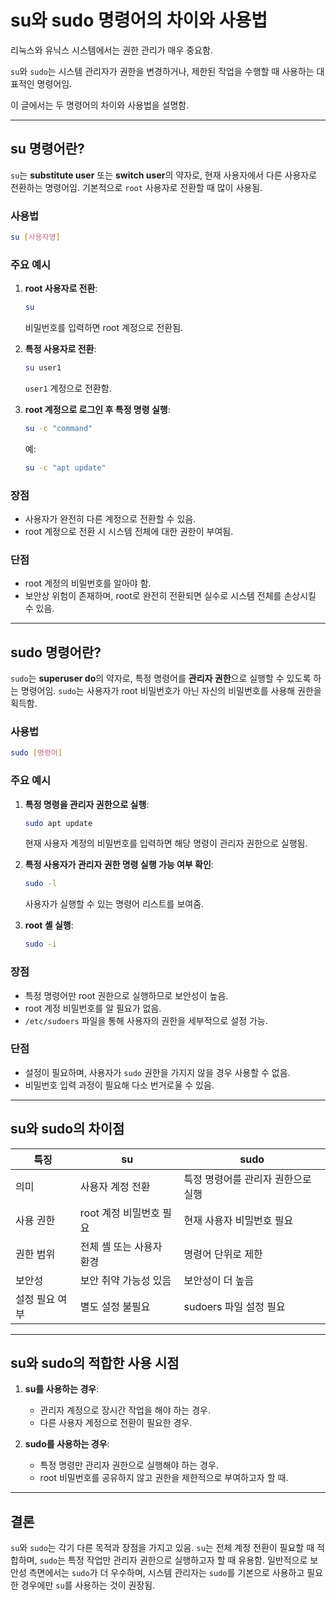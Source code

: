 
# su와 sudo 명령어의 차이와 사용법

리눅스와 유닉스 시스템에서는 권한 관리가 매우 중요함. 

`su`와 `sudo`는 시스템 관리자가 권한을 변경하거나, 제한된 작업을 수행할 때 사용하는 대표적인 명령어임. 

이 글에서는 두 명령어의 차이와 사용법을 설명함.

---

## su 명령어란?

`su`는 **substitute user** 또는 **switch user**의 약자로, 현재 사용자에서 다른 사용자로 전환하는 명령어임. 기본적으로 `root` 사용자로 전환할 때 많이 사용됨.

### 사용법
```bash
su [사용자명]
```

### 주요 예시
1. **root 사용자로 전환**:
   ```bash
   su
   ```
   비밀번호를 입력하면 root 계정으로 전환됨.

2. **특정 사용자로 전환**:
   ```bash
   su user1
   ```
   `user1` 계정으로 전환함.

3. **root 계정으로 로그인 후 특정 명령 실행**:
   ```bash
   su -c "command"
   ```
   예: 
   ```bash
   su -c "apt update"
   ```

### 장점
- 사용자가 완전히 다른 계정으로 전환할 수 있음.
- root 계정으로 전환 시 시스템 전체에 대한 권한이 부여됨.

### 단점
- root 계정의 비밀번호를 알아야 함.
- 보안상 위험이 존재하며, root로 완전히 전환되면 실수로 시스템 전체를 손상시킬 수 있음.

---

## sudo 명령어란?

`sudo`는 **superuser do**의 약자로, 특정 명령어를 **관리자 권한**으로 실행할 수 있도록 하는 명령어임. `sudo`는 사용자가 root 비밀번호가 아닌 자신의 비밀번호를 사용해 권한을 획득함.

### 사용법
```bash
sudo [명령어]
```

### 주요 예시
1. **특정 명령을 관리자 권한으로 실행**:
   ```bash
   sudo apt update
   ```
   현재 사용자 계정의 비밀번호를 입력하면 해당 명령이 관리자 권한으로 실행됨.

2. **특정 사용자가 관리자 권한 명령 실행 가능 여부 확인**:
   ```bash
   sudo -l
   ```
   사용자가 실행할 수 있는 명령어 리스트를 보여줌.

3. **root 셸 실행**:
   ```bash
   sudo -i
   ```

### 장점
- 특정 명령어만 root 권한으로 실행하므로 보안성이 높음.
- root 계정 비밀번호를 알 필요가 없음.
- `/etc/sudoers` 파일을 통해 사용자의 권한을 세부적으로 설정 가능.

### 단점
- 설정이 필요하며, 사용자가 `sudo` 권한을 가지지 않을 경우 사용할 수 없음.
- 비밀번호 입력 과정이 필요해 다소 번거로울 수 있음.

---

## su와 sudo의 차이점

| 특징          | su                                               | sudo                                         |
|---------------|--------------------------------------------------|---------------------------------------------|
| 의미          | 사용자 계정 전환                                  | 특정 명령어를 관리자 권한으로 실행           |
| 사용 권한     | root 계정 비밀번호 필요                            | 현재 사용자 비밀번호 필요                   |
| 권한 범위     | 전체 셸 또는 사용자 환경                          | 명령어 단위로 제한                         |
| 보안성        | 보안 취약 가능성 있음                             | 보안성이 더 높음                           |
| 설정 필요 여부| 별도 설정 불필요                                  | sudoers 파일 설정 필요                      |

---

## su와 sudo의 적합한 사용 시점

1. **su를 사용하는 경우**:
   - 관리자 계정으로 장시간 작업을 해야 하는 경우.
   - 다른 사용자 계정으로 전환이 필요한 경우.

2. **sudo를 사용하는 경우**:
   - 특정 명령만 관리자 권한으로 실행해야 하는 경우.
   - root 비밀번호를 공유하지 않고 권한을 제한적으로 부여하고자 할 때.

---

## 결론

`su`와 `sudo`는 각기 다른 목적과 장점을 가지고 있음. `su`는 전체 계정 전환이 필요할 때 적합하며, `sudo`는 특정 작업만 관리자 권한으로 실행하고자 할 때 유용함. 일반적으로 보안성 측면에서는 `sudo`가 더 우수하며, 시스템 관리자는 `sudo`를 기본으로 사용하고 필요한 경우에만 `su`를 사용하는 것이 권장됨.

